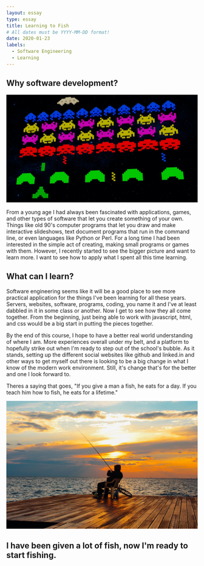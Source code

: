 ```yaml
---
layout: essay
type: essay
title: Learning to Fish
# All dates must be YYYY-MM-DD format!
date: 2020-01-23
labels:
  - Software Engineering
  - Learning
---
```


## Why software development?

<img class="ui medium center floated image" src="../images/space-invaders.jpg">

From a young age I had always been fascinated with applications, games, and other types of software that let you create something of your own. Things like old 90's computer programs that let you draw and make interactive slideshows, text document programs that run in the command line, or even languages like Python or Perl. For a long time I had been interested in the simple act of creating, making small programs or games with them. However, I recently started to see the bigger picture and want to learn more. I want to see how to apply what I spent all this time learning.

## What can I learn?
Software engineering seems like it will be a good place to see more practical application for the things I've been learning for all these years. Servers, websites, software, programs, coding, you name it and I've at least dabbled in it in some class or another. Now I get to see how they all come together. From the beginning, just being able to work with javascript, html, and css would be a big start in putting the pieces together.

By the end of this course, I hope to have a better real world understanding of where I am. More experiences overall under my belt, and a platform to hopefully strike out when I'm ready to step out of the school's bubble. As it stands, setting up the different social websites like github and linked.in and other ways to get myself out there is looking to be a big change in what I know of the modern work environment. Still, it's change that's for the better and one I look forward to.

Theres a saying that goes, "If you give a man a fish, he eats for a day. If you teach him how to fish, he eats for a lifetime."

<img class="ui medium center floated image" src="../images/fishing.jpg">


## I have been given a lot of fish, now I'm ready to start fishing.
